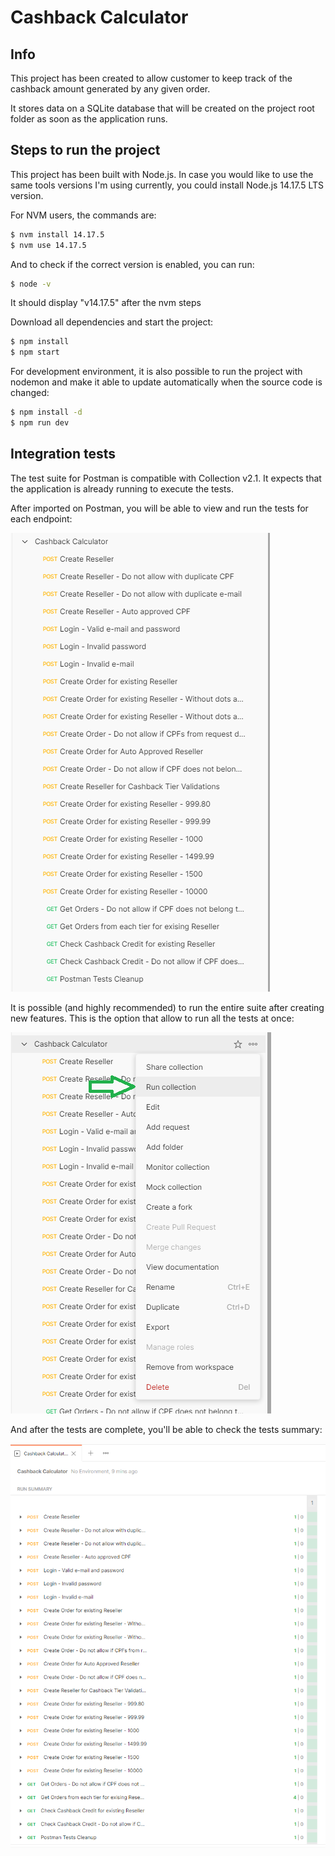 # Cashback Calculator

## Info

This project has been created to allow customer to keep track of the cashback amount generated by any given order.

It stores data on a SQLite database that will be created on the project root folder as soon as the application runs.

## Steps to run the project

This project has been built with Node.js.
In case you would like to use the same tools versions I'm using currently, you could install Node.js 14.17.5 LTS version.

For NVM users, the commands are:

```sh
$ nvm install 14.17.5
$ nvm use 14.17.5
```

And to check if the correct version is enabled, you can run:

```sh
$ node -v
```

It should display "v14.17.5" after the nvm steps

Download all dependencies and start the project:

```sh
$ npm install
$ npm start
```

For development environment, it is also possible to run the project with nodemon and make it able to update automatically when the source code is changed:

```sh
$ npm install -d
$ npm run dev
```

## Integration tests

The test suite for Postman is compatible with Collection v2.1.
It expects that the application is already running to execute the tests.

After imported on Postman, you will be able to view and run the tests for each endpoint:

![TestsSuite](https://github.com/danielcacheta/cashback-calculator/blob/main/img/testsSuite.png?raw=true)

It is possible (and highly recommended) to run the entire suite after creating new features. This is the option that allow to run all the tests at once:

![RunAllTests](https://github.com/danielcacheta/cashback-calculator/blob/main/img/runAllTests.png?raw=true)

And after the tests are complete, you'll be able to check the tests summary:

![TestsResults](https://github.com/danielcacheta/cashback-calculator/blob/main/img/testsResults.png?raw=true)